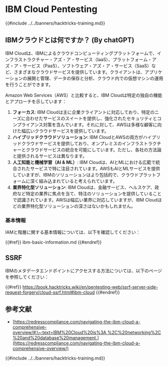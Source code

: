 # IBM Cloud Pentesting

{{#include ../../banners/hacktricks-training.md}}

## IBMクラウドとは何ですか？ (By chatGPT)

IBM Cloudは、IBMによるクラウドコンピューティングプラットフォームで、インフラストラクチャー・アズ・ア・サービス（IaaS）、プラットフォーム・アズ・ア・サービス（PaaS）、ソフトウェア・アズ・ア・サービス（SaaS）など、さまざまなクラウドサービスを提供しています。クライアントは、アプリケーションの展開と管理、データの保存と分析、クラウド内での仮想マシンの運用を行うことができます。

Amazon Web Services（AWS）と比較すると、IBM Cloudは特定の独自の機能とアプローチを示しています：

1. **フォーカス**: IBM Cloudは主に企業クライアントに対応しており、特定のニーズに合わせたサービスのスイートを提供し、強化されたセキュリティとコンプライアンス対策を含んでいます。それに対して、AWSは多様な顧客に向けた幅広いクラウドサービスを提供しています。
2. **ハイブリッドクラウドソリューション**: IBM CloudとAWSの両方がハイブリッドクラウドサービスを提供しており、オンプレミスのインフラストラクチャーとクラウドサービスの統合を可能にしています。ただし、各社の方法論と提供されるサービスは異なります。
3. **人工知能と機械学習（AI & ML）**: IBM Cloudは、AIとMLにおける広範で統合されたサービスで特に注目されています。AWSもAIとMLサービスを提供していますが、IBMのソリューションはより包括的で、クラウドプラットフォームに深く組み込まれていると考えられています。
4. **業界特化型ソリューション**: IBM Cloudは、金融サービス、ヘルスケア、政府など特定の業界に焦点を当て、特注のソリューションを提供していることで認識されています。AWSは幅広い業界に対応していますが、IBM Cloudほどの業界特化型ソリューションの深さはないかもしれません。

### 基本情報

IAMと階層に関する基本情報については、以下を確認してください：

{{#ref}}
ibm-basic-information.md
{{#endref}}

## SSRF

IBMのメタデータエンドポイントにアクセスする方法については、以下のページを参照してください：

{{#ref}}
https://book.hacktricks.wiki/en/pentesting-web/ssrf-server-side-request-forgery/cloud-ssrf.html#ibm-cloud
{{#endref}}

## 参考文献

- [https://redresscompliance.com/navigating-the-ibm-cloud-a-comprehensive-overview/#:\~:text=IBM%20Cloud%20is%3A,%2C%20networking%2C%20and%20database%20management.](https://redresscompliance.com/navigating-the-ibm-cloud-a-comprehensive-overview/)

{{#include ../../banners/hacktricks-training.md}}
